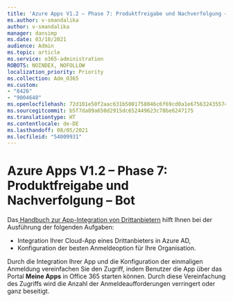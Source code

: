 ```yaml
---
title: 'Azure Apps V1.2 – Phase 7: Produktfreigabe und Nachverfolgung – Bot'
ms.author: v-smandalika
author: v-smandalika
manager: dansimp
ms.date: 03/10/2021
audience: Admin
ms.topic: article
ms.service: o365-administration
ROBOTS: NOINDEX, NOFOLLOW
localization_priority: Priority
ms.collection: Adm_O365
ms.custom:
- "8426"
- "9004648"
ms.openlocfilehash: 72d101e50f2aac631b5001758046c6f69cd0a1e675632435574a32530a4b3095
ms.sourcegitcommit: b5f7da89a650d2915dc652449623c78be6247175
ms.translationtype: HT
ms.contentlocale: de-DE
ms.lasthandoff: 08/05/2021
ms.locfileid: "54009931"
---
```

# <a name="azure-apps-v12---phase-7-prod-release-and-followup---bot"></a>Azure Apps V1.2 – Phase 7: Produktfreigabe und Nachverfolgung – Bot

Das[ Handbuch zur App-Integration von Drittanbietern](https://admin.microsoft.com/AdminPortal/Home) hilft Ihnen bei der Ausführung der folgenden Aufgaben: 
- Integration Ihrer Cloud-App eines Drittanbieters in Azure AD, 
- Konfiguration der besten Anmeldeoption für Ihre Organisation.

Durch die Integration Ihrer App und die Konfiguration der einmaligen Anmeldung vereinfachen Sie den Zugriff, indem Benutzer die App über das Portal **Meine Apps** in Office 365 starten können. Durch diese Vereinfachung des Zugriffs wird die Anzahl der Anmeldeaufforderungen verringert oder ganz beseitigt.
